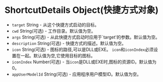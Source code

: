 # ShortcutDetails Object(快捷方式对象)

* `target` String  - 从这个快捷方式启动的目标。
* `cwd` String(可选) - 工作目录。默认值为空。
* `args` String(可选) - 从此快捷方式启动时应用于`target'的参数。默认值为空。
* `description` String(可选) - 快捷方式的描述。默认值为空。
* `icon` String(可选) - 图标的路径,可以是DLL或EXE。 `icon`和`iconIndex`必须设置在一起。默认值为空,它使用目标的图标。
* `iconIndex` Number(可选) - 当`icon`是DLL或EXE时,图标的资源ID。默认值为0。
* `appUserModelId` String(可选) - 应用程序用户模型ID。默认值为空。